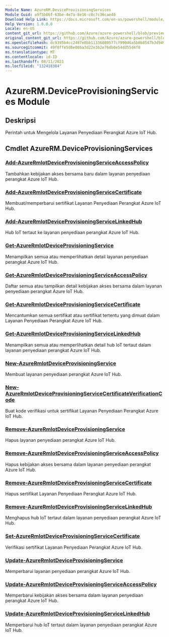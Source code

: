```yaml
---
Module Name: AzureRM.DeviceProvisioningServices
Module Guid: a9f5b86f-63be-4e7a-8e16-c8c7c36cae40
Download Help Link: https://docs.microsoft.com/en-us/powershell/module/azurerm.deviceprovisioningservices
Help Version: 1.0.0.0
Locale: en-US
content_git_url: https://github.com/Azure/azure-powershell/blob/preview/src/ResourceManager/DeviceProvisioningServices/Commands.DeviceProvisioningServices/help/AzureRM.DeviceProvisioningServices.md
original_content_git_url: https://github.com/Azure/azure-powershell/blob/preview/src/ResourceManager/DeviceProvisioningServices/Commands.DeviceProvisioningServices/help/AzureRM.DeviceProvisioningServices.md
ms.openlocfilehash: dc9395b4cc2487e8bb11336880577cf99046a5b0b85d7b3d949fb3eabee29503
ms.sourcegitcommit: 49f8ffe5d8e08ba3d22e3b2e76db0e54dd55d4f0
ms.translationtype: MT
ms.contentlocale: id-ID
ms.lasthandoff: 08/11/2021
ms.locfileid: "132418384"
---
```

# AzureRM.DeviceProvisioningServices Module
## Deskripsi
Perintah untuk Mengelola Layanan Penyediaan Perangkat Azure IoT Hub.

## Cmdlet AzureRM.DeviceProvisioningServices
### [Add-AzureRmIotDeviceProvisioningServiceAccessPolicy](Add-AzureRmIoTDeviceProvisioningServiceAccessPolicy.md)
Tambahkan kebijakan akses bersama baru dalam layanan penyediaan perangkat Azure IoT Hub.

### [Add-AzureRmIotDeviceProvisioningServiceCertificate](Add-AzureRmIoTDeviceProvisioningServiceCertificate.md)
Membuat/memperbarui sertifikat Layanan Penyediaan Perangkat Azure IoT Hub.

### [Add-AzureRmIotDeviceProvisioningServiceLinkedHub](Add-AzureRmIoTDeviceProvisioningServiceLinkedHub.md)
Hub IoT tertaut ke layanan penyediaan perangkat Azure IoT Hub.

### [Get-AzureRmIotDeviceProvisioningService](Get-AzureRmIoTDeviceProvisioningService.md)
Menampilkan semua atau memperlihatkan detail layanan penyediaan perangkat Azure IoT Hub.

### [Get-AzureRmIotDeviceProvisioningServiceAccessPolicy](Get-AzureRmIoTDeviceProvisioningServiceAccessPolicy.md)
Daftar semua atau tampilkan detail kebijakan akses bersama dalam layanan penyediaan perangkat Azure IoT Hub.

### [Get-AzureRmIotDeviceProvisioningServiceCertificate](Get-AzureRmIoTDeviceProvisioningServiceCertificate.md)
Mencantumkan semua sertifikat atau sertifikat tertentu yang dimuat dalam Layanan Penyediaan Perangkat Azure IoT Hub.

### [Get-AzureRmIotDeviceProvisioningServiceLinkedHub](Get-AzureRmIoTDeviceProvisioningServiceLinkedHub.md)
Menampilkan semua atau memperlihatkan detail hub IoT tertaut dalam layanan penyediaan perangkat Azure IoT Hub.

### [New-AzureRmIotDeviceProvisioningService](New-AzureRmIoTDeviceProvisioningService.md)
Membuat layanan penyediaan perangkat Azure IoT Hub.

### [New-AzureRmIotDeviceProvisioningServiceCertificateVerificationCode](New-AzureRmIoTDeviceProvisioningServiceCertificateVerificationCode.md)
Buat kode verifikasi untuk sertifikat Layanan Penyediaan Perangkat Azure IoT Hub.

### [Remove-AzureRmIotDeviceProvisioningService](Remove-AzureRmIoTDeviceProvisioningService.md)
Hapus layanan penyediaan perangkat Azure IoT Hub.

### [Remove-AzureRmIotDeviceProvisioningServiceAccessPolicy](Remove-AzureRmIoTDeviceProvisioningServiceAccessPolicy.md)
Hapus kebijakan akses bersama dalam layanan penyediaan perangkat Azure IoT Hub.

### [Remove-AzureRmIotDeviceProvisioningServiceCertificate](Remove-AzureRmIoTDeviceProvisioningServiceCertificate.md)
Hapus sertifikat Layanan Penyediaan Perangkat Azure IoT Hub.

### [Remove-AzureRmIotDeviceProvisioningServiceLinkedHub](Remove-AzureRmIoTDeviceProvisioningServiceLinkedHub.md)
Menghapus hub IoT tertaut dalam layanan penyediaan perangkat Azure IoT Hub.

### [Set-AzureRmIotDeviceProvisioningServiceCertificate](Set-AzureRmIoTDeviceProvisioningServiceCertificate.md)
Verifikasi sertifikat Layanan Penyediaan Perangkat Azure IoT Hub.

### [Update-AzureRmIotDeviceProvisioningService](Update-AzureRmIoTDeviceProvisioningService.md)
Memperbarui layanan penyediaan perangkat Azure IoT Hub.

### [Update-AzureRmIotDeviceProvisioningServiceAccessPolicy](Update-AzureRmIoTDeviceProvisioningServiceAccessPolicy.md)
Memperbarui kebijakan akses bersama dalam layanan penyediaan perangkat Azure IoT Hub.

### [Update-AzureRmIotDeviceProvisioningServiceLinkedHub](Update-AzureRmIoTDeviceProvisioningServiceLinkedHub.md)
Memperbarui hub IoT tertaut dalam layanan penyediaan perangkat Azure IoT Hub.

